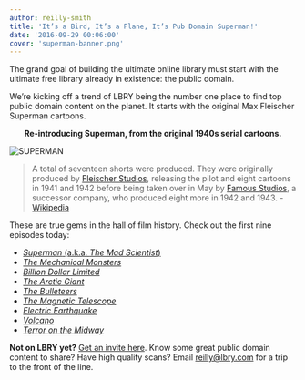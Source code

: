 ```yaml
---
author: reilly-smith
title: 'It’s a Bird, It’s a Plane, It’s Pub Domain Superman!'
date: '2016-09-29 00:06:00'
cover: 'superman-banner.png'
---
```

The grand goal of building the ultimate online library must start with the ultimate free library already in existence: the public domain.

We’re kicking off a trend of LBRY being the number one place to find top public domain content on the planet. It starts with the original Max Fleischer Superman cartoons.

**<p align="center">Re-introducing Superman, from the original 1940s serial cartoons.</p>**

![SUPERMAN](/img/news/superman-inline.png)

>A total of seventeen shorts were produced. They were originally produced by [Fleischer Studios](https://en.wikipedia.org/wiki/Fleischer_Studios), releasing the pilot and eight cartoons in 1941 and 1942 before being taken over in May by [Famous Studios](https://en.wikipedia.org/wiki/Famous_Studios), a successor company, who produced eight more in 1942 and 1943. - [Wikipedia](https://en.wikipedia.org/wiki/Superman_(1940s_cartoons))

These are true gems in the hall of film history. Check out the first nine episodes today:

- [*Superman* (a.k.a. *The Mad Scientist*)](lbry://superman1940-e1)
- [*The Mechanical Monsters*](lbry://superman1940-e2)
- [*Billion Dollar Limited*](lbry://superman1940-e3)
- [*The Arctic Giant*](lbry://superman1940-e4)
- [*The Bulleteers*](lbry://superman1940-e5)
- [*The Magnetic Telescope*](lbry://superman1940-e6)
- [*Electric Earthquake*](lbry://superman1940-e7)
- [*Volcano*](lbry://superman1940-e8)
- [*Terror on the Midway*](lbry://superman1940-e9)

**Not on LBRY yet?** [Get an invite here](https://lbry.com/get). Know some great public domain content to share? Have high quality scans? Email reilly@lbry.com for a trip to the front of the line.
